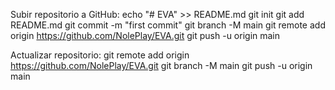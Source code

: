 Subir repositorio a GitHub:
echo "# EVA" >> README.md
git init
git add README.md
git commit -m "first commit"
git branch -M main
git remote add origin https://github.com/NolePlay/EVA.git
git push -u origin main

Actualizar repositorio:
git remote add origin https://github.com/NolePlay/EVA.git
git branch -M main
git push -u origin main
